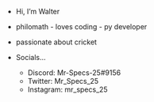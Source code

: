 - Hi, I’m Walter
- philomath - loves coding - py developer
- passionate about cricket

- Socials...
  - Discord: Mr-Specs-25#9156
  - Twitter: Mr_Specs_25
  - Instagram: mr_specs_25
